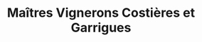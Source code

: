 ---
title: "Maîtres Vignerons Costières et Garrigues"
url: /vauvert/maitres-vignerons-costieres-et-garrigues/
shop: alcool
---